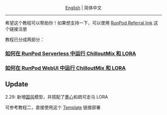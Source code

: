 <p align="center">
  <a href="README-EN.md">English</a>
  | 
  简体中文
</p>


---    

希望这个教程可以帮助你！如果想支持一下，可以使用 [RunPod Referral link](https://runpod.io?ref=78g53ap2) 这个链接注册

教程已分成两部分：

###  [如何在 RunPod Serverless 中运行 ChilloutMix 和 LORA](https://github.com/kale5195/automatic-chillout/blob/main/serverless-zh.md)


###  [如何在 RunPod WebUI 中运行 ChilloutMix 和 LORA](https://github.com/kale5195/automatic-chillout/blob/main/web-ui-zh.md)


## Update 

2.29: 新增[国风](https://civitai.com/models/10415/guofeng3)模型，并搭配了[墨心](https://civitai.com/models/12597/moxin)和疏可走马 LORA

可参考教程二，直接使用这个 [Template](https://runpod.io/gsc?template=svr4ufvg8c&ref=78g53ap2) 链接部署
